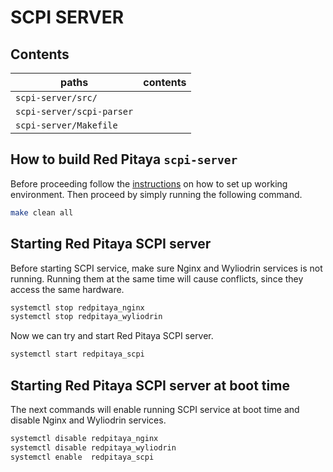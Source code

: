 # SCPI SERVER

## Contents

| paths                         | contents
|-------------------------------|---------
| `scpi-server/src/`            |
| `scpi-server/scpi-parser`     |
| `scpi-server/Makefile`        |


## How to build Red Pitaya `scpi-server`
Before proceeding follow the [instructions](http://wiki.redpitaya.com/index.php?title=Red_Pitaya_OS) on how to set up working environment.
Then proceed by simply running the following command.
```bash
make clean all
``` 

## Starting Red Pitaya SCPI server

Before starting SCPI service, make sure Nginx and Wyliodrin services is not running. Running them at the same time will cause conflicts, since they access the same hardware.
```bash
systemctl stop redpitaya_nginx
systemctl stop redpitaya_wyliodrin
```
Now we can try and start Red Pitaya SCPI server.
```bash
systemctl start redpitaya_scpi
```

## Starting Red Pitaya SCPI server at boot time

The next commands will enable running SCPI service at boot time and disable Nginx and Wyliodrin services.
```bash
systemctl disable redpitaya_nginx
systemctl disable redpitaya_wyliodrin
systemctl enable  redpitaya_scpi
```
